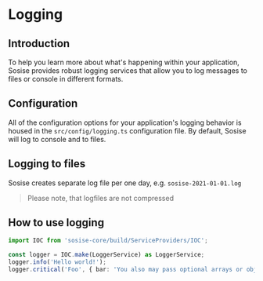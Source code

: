 # Logging
## Introduction
To help you learn more about what's happening within your application, Sosise provides robust logging services that allow you to log messages to files or console in different formats.

## Configuration
All of the configuration options for your application's logging behavior is housed in the `src/config/logging.ts` configuration file. By default, Sosise will log to console and to files.

## Logging to files
Sosise creates separate log file per one day, e.g. `sosise-2021-01-01.log`

> Please note, that logfiles are not compressed

## How to use logging
```typescript
import IOC from 'sosise-core/build/ServiceProviders/IOC';

const logger = IOC.make(LoggerService) as LoggerService;
logger.info('Hello world!');
logger.critical('Foo', { bar: 'You also may pass optional arrays or objects as second parameter' });
```
